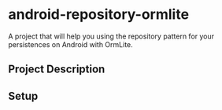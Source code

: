 # android-repository-ormlite
A project that will help you using the repository pattern for your persistences on Android with OrmLite.

## Project Description

## Setup

